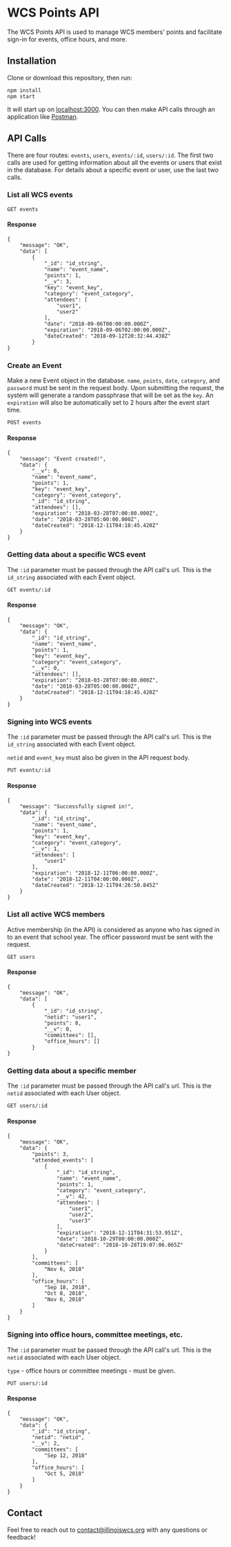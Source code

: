 # WCS Points API

The WCS Points API is used to manage WCS members' points and facilitate sign-in for events, office hours, and more.

## Installation

Clone or download this repository, then run:

```
npm install
npm start
```
It will start up on [localhost:3000](localhost:3000). You can then make API calls through an application like [Postman](https://getpostman.com).

## API Calls

There are four routes: `events`, `users`, `events/:id`, `users/:id`. The first two calls are used for getting information about all the events or users that exist in the database. For details about a specific event or user, use the last two calls.

### List all WCS events

```
GET events
```
#### Response

```
{
    "message": "OK",
    "data": [
        {
            "_id": "id_string",
            "name": "event_name",
            "points": 1,
            "__v": 3,
            "key": "event_key",
            "category": "event_category",
            "attendees": [
                "user1",
                "user2"
            ],
            "date": "2018-09-06T00:00:00.000Z",
            "expiration": "2018-09-06T02:00:00.000Z",
            "dateCreated": "2018-09-12T20:32:44.438Z"
        }
}
```
### Create an Event
Make a new Event object in the database. `name`, `points`, `date`, `category`, and `password` must be sent in the request body. Upon submitting the request, the system will generate a random passphrase that will be set as the `key`. An `expiration` will also be automatically set to 2 hours after the event start time.
```
POST events
```
#### Response
```
{
    "message": "Event created!",
    "data": {
        "__v": 0,
        "name": "event_name",
        "points": 1,
        "key": "event_key",
        "category": "event_category",
        "_id": "id_string",
        "attendees": [],
        "expiration": "2018-03-28T07:00:00.000Z",
        "date": "2018-03-28T05:00:00.000Z",
        "dateCreated": "2018-12-11T04:18:45.420Z"
    }
}
```
### Getting data about a specific WCS event
The `:id` parameter must be passed through the API call's url. This is the `id_string` associated with each Event object.
```
GET events/:id
```
#### Response
```
{
    "message": "OK",
    "data": {
        "_id": "id_string",
        "name": "event_name",
        "points": 1,
        "key": "event_key",
        "category": "event_category",
        "__v": 0,
        "attendees": [],
        "expiration": "2018-03-28T07:00:00.000Z",
        "date": "2018-03-28T05:00:00.000Z",
        "dateCreated": "2018-12-11T04:18:45.420Z"
    }
}
```
### Signing into WCS events
The `:id` parameter must be passed through the API call's url. This is the `id_string` associated with each Event object.

`netid` and `event_key` must also be given in the API request body.
```
PUT events/:id
```
#### Response

```
{
    "message": "Successfully signed in!",
    "data": {
        "_id": "id_string",
        "name": "event_name",
        "points": 1,
        "key": "event_key",
        "category": "event_category",
        "__v": 1,
        "attendees": [
            "user1"
        ],
        "expiration": "2018-12-11T06:00:00.000Z",
        "date": "2018-12-11T04:00:00.000Z",
        "dateCreated": "2018-12-11T04:26:50.845Z"
    }
}
```
### List all active WCS members

Active membership (in the API) is considered as anyone who has signed in to an event that school year. The officer password must be sent with the request.

```
GET users
```
#### Response
```
{
    "message": "OK",
    "data": [
        {
            "_id": "id_string",
            "netid": "user1",
            "points": 8,
            "__v": 0,
            "committees": [],
            "office_hours": []
        }
}
```
### Getting data about a specific member
The `:id` parameter must be passed through the API call's url. This is the `netid` associated with each User object.
```
GET users/:id
```
#### Response
```
{
    "message": "OK",
    "data": {
        "points": 3,
        "attended_events": [
            {
                "_id": "id_string",
                "name": "event_name",
                "points": 1,
                "category": "event_category",
                "__v": 42,
                "attendees": [
                    "user1",
                    "user2",
                    "user3"
                ],
                "expiration": "2018-12-11T04:31:53.951Z",
                "date": "2018-10-29T00:00:00.000Z",
                "dateCreated": "2018-10-28T19:07:06.065Z"
            }
        ],
        "committees": [
            "Nov 6, 2018"
        ],
        "office_hours": [
            "Sep 18, 2018",
            "Oct 8, 2018",
            "Nov 6, 2018"
        ]
    }
}
```

### Signing into office hours, committee meetings, etc.
The `:id` parameter must be passed through the API call's url. This is the `netid` associated with each User object.

`type` - office hours or committee meetings - must be given.

```
PUT users/:id
```
#### Response
```
{
    "message": "OK",
    "data": {
        "_id": "id_string",
        "netid": "netid",
        "__v": 2,
        "committees": [
            "Sep 12, 2018"
        ],
        "office_hours": [
            "Oct 5, 2018"
        ]
    }
}
```

## Contact
Feel free to reach out to [contact@illinoiswcs.org](mailto:contact@illinoiswcs.org) with any questions or feedback!
